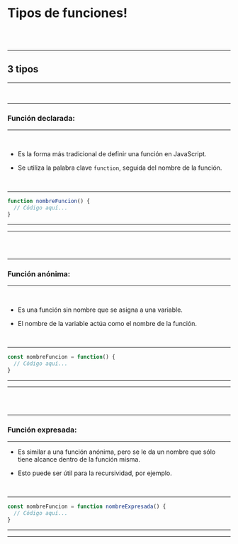 # **Tipos de funciones!**

<br>
<br>

---

## **3 tipos**

---

<br>

---

### **Función declarada:**

---

<br>

- Es la forma más tradicional de definir una función en JavaScript.
    
- Se utiliza la palabra clave `function`, seguida del nombre de la función.

<br>

---

```javascript
function nombreFuncion() {
  // Código aquí...
}
```

---

---

<br>

<br>

---

### **Función anónima:**

---

<br>

- Es una función sin nombre que se asigna a una variable.
    
- El nombre de la variable actúa como el nombre de la función.

<br>    

---

```javascript
const nombreFuncion = function() {
  // Código aquí...
}
```

---

---

<br>

<br>

---

### **Función expresada:**

---

- Es similar a una función anónima, pero se le da un nombre que sólo tiene alcance dentro de la función misma.
    
- Esto puede ser útil para la recursividad, por ejemplo.

<br>

---

```javascript
const nombreFuncion = function nombreExpresada() {
  // Código aquí...
}
```

---

---